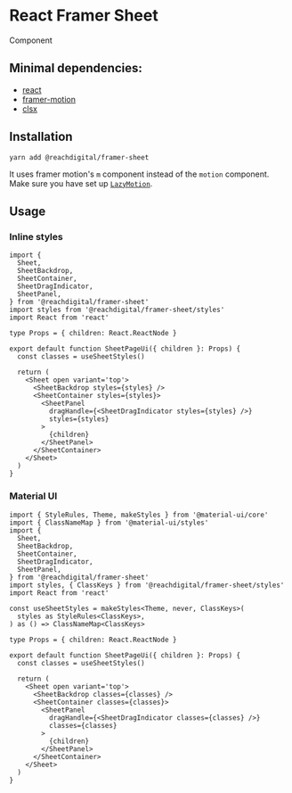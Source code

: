 # React Framer Sheet

Component

## Minimal dependencies:

- [react](https://reactjs.org/)
- [framer-motion](https://www.framer.com/motion/)
- [clsx](https://github.com/lukeed/clsx/blob/master/src/index.js)

## Installation

`yarn add @reachdigital/framer-sheet`

It uses framer motion's `m` component instead of the `motion` component. Make
sure you have set up
[`LazyMotion`](https://www.framer.com/api/motion/lazy-motion/).

## Usage

### Inline styles

```tsx
import {
  Sheet,
  SheetBackdrop,
  SheetContainer,
  SheetDragIndicator,
  SheetPanel,
} from '@reachdigital/framer-sheet'
import styles from '@reachdigital/framer-sheet/styles'
import React from 'react'

type Props = { children: React.ReactNode }

export default function SheetPageUi({ children }: Props) {
  const classes = useSheetStyles()

  return (
    <Sheet open variant='top'>
      <SheetBackdrop styles={styles} />
      <SheetContainer styles={styles}>
        <SheetPanel
          dragHandle={<SheetDragIndicator styles={styles} />}
          styles={styles}
        >
          {children}
        </SheetPanel>
      </SheetContainer>
    </Sheet>
  )
}
```

### Material UI

```tsx
import { StyleRules, Theme, makeStyles } from '@material-ui/core'
import { ClassNameMap } from '@material-ui/styles'
import {
  Sheet,
  SheetBackdrop,
  SheetContainer,
  SheetDragIndicator,
  SheetPanel,
} from '@reachdigital/framer-sheet'
import styles, { ClassKeys } from '@reachdigital/framer-sheet/styles'
import React from 'react'

const useSheetStyles = makeStyles<Theme, never, ClassKeys>(
  styles as StyleRules<ClassKeys>,
) as () => ClassNameMap<ClassKeys>

type Props = { children: React.ReactNode }

export default function SheetPageUi({ children }: Props) {
  const classes = useSheetStyles()

  return (
    <Sheet open variant='top'>
      <SheetBackdrop classes={classes} />
      <SheetContainer classes={classes}>
        <SheetPanel
          dragHandle={<SheetDragIndicator classes={classes} />}
          classes={classes}
        >
          {children}
        </SheetPanel>
      </SheetContainer>
    </Sheet>
  )
}
```
